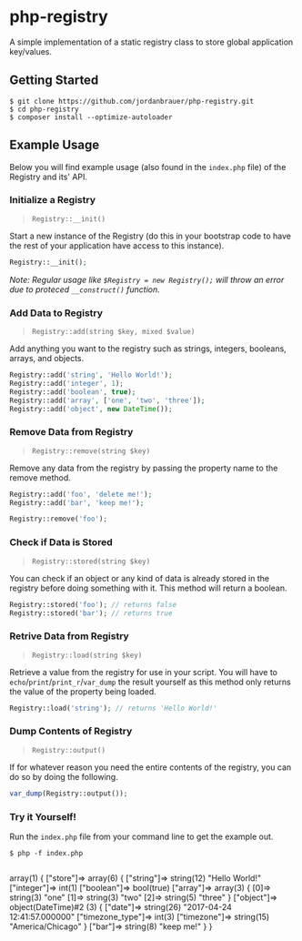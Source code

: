 # php-registry

A simple implementation of a static registry class to store global application key/values.

## Getting Started

```shell
$ git clone https://github.com/jordanbrauer/php-registry.git
$ cd php-registry
$ composer install --optimize-autoloader
```

## Example Usage

Below you will find example usage (also found in the `index.php` file) of the Registry and its' API.

### Initialize a Registry

>`Registry::__init()`

Start a new instance of the Registry (do this in your bootstrap code to have the rest of your application have access to this instance).

```php
Registry::__init();
```

_Note: Regular usage like `$Registry = new Registry();` will throw an error due to proteced `__construct()` function._

### Add Data to Registry

>`Registry::add(string $key, mixed $value)`

Add anything you want to the registry such as strings, integers, booleans, arrays, and objects.

```php
Registry::add('string', 'Hello World!');
Registry::add('integer', 1);
Registry::add('boolean', true);
Registry::add('array', ['one', 'two', 'three']);
Registry::add('object', new DateTime());
```

### Remove Data from Registry

>`Registry::remove(string $key)`

Remove any data from the registry by passing the property name to the remove method.

```php
Registry::add('foo', 'delete me!');
Registry::add('bar', 'keep me!');

Registry::remove('foo');
```

### Check if Data is Stored

>`Registry::stored(string $key)`

You can check if an object or any kind of data is already stored in the registry before doing something with it. This method will return a boolean.

```php
Registry::stored('foo'); // returns false
Registry::stored('bar'); // returns true
```

### Retrive Data from Registry

>`Registry::load(string $key)`

Retrieve a value from the registry for use in your script. You will have to `echo`/`print`/`print_r`/`var_dump` the result yourself as this method only returns the value of the property being loaded.

```php
Registry::load('string'); // returns 'Hello World!'
```

### Dump Contents of Registry

>`Registry::output()`

If for whatever reason you need the entire contents of the registry, you can do so by doing the following.

```php
var_dump(Registry::output());
```

### Try it Yourself!

Run the `index.php` file from your command line to get the example out.

```shell
$ php -f index.php
```
>```
array(1) {
  ["store"]=>
  array(6) {
    ["string"]=>
    string(12) "Hello World!"
    ["integer"]=>
    int(1)
    ["boolean"]=>
    bool(true)
    ["array"]=>
    array(3) {
      [0]=>
      string(3) "one"
      [1]=>
      string(3) "two"
      [2]=>
      string(5) "three"
    }
    ["object"]=>
    object(DateTime)#2 (3) {
      ["date"]=>
      string(26) "2017-04-24 12:41:57.000000"
      ["timezone_type"]=>
      int(3)
      ["timezone"]=>
      string(15) "America/Chicago"
    }
    ["bar"]=>
    string(8) "keep me!"
  }
}
```
